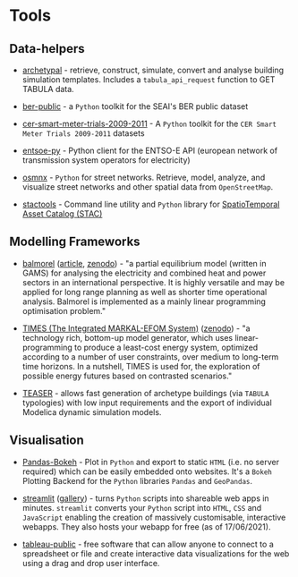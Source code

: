 # Tools

## Data-helpers

- [archetypal](https://github.com/samuelduchesne/archetypal) - retrieve, construct, simulate, convert and analyse building simulation templates.  Includes a `tabula_api_request` function to GET TABULA data.

- [ber-public](https://github.com/codema-dev/berpublicsearch) - a `Python` toolkit for the SEAI's BER public dataset 

- [cer-smart-meter-trials-2009-2011](https://github.com/codema-dev/cer-smart-meter-trials-2009-2011) - A `Python` toolkit for the `CER Smart Meter Trials 2009-2011` datasets

- [entsoe-py](https://github.com/EnergieID/entsoe-py) - Python client for the ENTSO-E API (european network of transmission system operators for electricity) 

- [osmnx](https://github.com/gboeing/osmnx) - `Python` for street networks. Retrieve, model, analyze, and visualize street networks and other spatial data from `OpenStreetMap`. 

- [stactools](https://github.com/stac-utils/stactools) - Command line utility and `Python` library for [SpatioTemporal Asset Catalog (STAC)](https://stacspec.org/)

## Modelling Frameworks

- [balmorel](https://github.com/balmorelcommunity/Balmorel) ([article](https://doi.org/10.1016/j.esr.2018.01.003), [zenodo](https://zenodo.org/record/1412418)) - "a partial equilibrium model (written in GAMS) for analysing the electricity and combined heat and power sectors in an international perspective. It is highly versatile and may be applied for long range planning as well as shorter time operational analysis. Balmorel is implemented as a mainly linear programming optimisation problem." 

- [TIMES (The Integrated MARKAL-EFOM System)](https://github.com/etsap-TIMES/TIMES_model) ([zenodo](https://zenodo.org/record/4435129)) - "a technology rich, bottom-up model generator, which uses linear-programming to produce a least-cost energy system, optimized according to a number of user constraints, over medium to long-term time horizons. In a nutshell, TIMES is used for, the exploration of possible energy futures based on contrasted scenarios."

- [TEASER](https://github.com/RWTH-EBC/TEASER) - allows fast generation of archetype buildings (via `TABULA` typologies) with low input requirements and the export of individual Modelica dynamic simulation models. 


## Visualisation

- [Pandas-Bokeh](https://github.com/PatrikHlobil/Pandas-Bokeh) -  Plot in `Python` and export to static `HTML` (i.e. no server required) which can be easily embedded onto websites.  It's a `Bokeh` Plotting Backend for the `Python` libraries `Pandas` and `GeoPandas`.

- [streamlit](https://streamlit.io/) ([gallery](https://streamlit.io/gallery)) - turns `Python` scripts into shareable web apps in minutes.  `streamlit` converts your `Python` script into `HTML`, `CSS` and `JavaScript` enabling the creation of massively customisable, interactive webapps.  They also hosts your webapp for free (as of 17/06/2021).

- [tableau-public](https://public.tableau.com/en-us/s/) - free software that can allow anyone to connect to a spreadsheet or file and create interactive data visualizations for the web using a drag and drop user interface.
